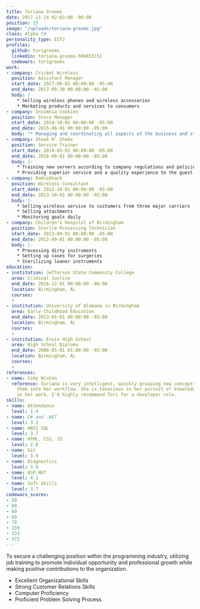 ```yaml
---
title: Toriana Grooms
date: 2017-11-14 02:03:00 -06:00
position: 15
image: "/uploads/toriana-grooms.jpg"
class: Alpha C#
personality_type: ESTJ
profiles:
  github: torigrooms
  linkedin: toriana-grooms-506853151
  codewars: torigrooms
work:
- company: Cricket Wireless
  position: Assistant Manager
  start_date: 2017-06-01 00:00:00 -05:00
  end_date: 2017-09-30 00:00:00 -05:00
  body: |
    * Selling wireless phones and wireless accessories
    * Marketing products and services to consumers
- company: Insomnia Cookies
  position: Store Manager
  start_date: 2014-10-01 00:00:00 -05:00
  end_date: 2015-06-01 00:00:00 -05:00
  body: "* Managing and coordinating all aspects of the business and staff"
- company: Steak N' Shake
  position: Service Trainer
  start_date: 2014-05-01 00:00:00 -05:00
  end_date: 2016-08-01 00:00:00 -05:00
  body: |-
    * Training new servers according to company regulations and policies
    * Providing superior service and a quality experience to the guest.
- company: RadioShack
  position: Wireless Consultant
  start_date: 2012-10-01 00:00:00 -05:00
  end_date: 2013-10-01 00:00:00 -05:00
  body: |-
    * Selling wireless service to customers from three major carriers
    * Selling attachments
    * Monitoring goals daily
- company: Children's Hospital of Birmingham
  position: Sterile Processing Technician
  start_date: 2012-04-01 00:00:00 -05:00
  end_date: 2012-09-01 00:00:00 -05:00
  body: |-
    * Processing dirty instruments
    * Setting up cases for surgeries
    * Sterilizing loaner instruments
education:
- institution: Jefferson State Community College
  area: Criminal Justice
  end_date: 2016-12-01 00:00:00 -06:00
  location: Birmingham, AL
  courses:
  - 
- institution: University of Alabama in Birmingham
  area: Early Childhood Education
  end_date: 2013-05-01 00:00:00 -05:00
  location: Birmingham, AL
  courses:
  - 
- institution: Erwin High School
  area: High School Diploma
  end_date: 2008-05-01 01:00:00 -05:00
  location: Birmingham, AL
  courses:
  - 
references:
- name: Cody Winton
  reference: Toriana is very intelligent, quickly grasping new concepts and incorporating
    them into her workflow. She is tenacious in her pursuit of knowledge and exceptional
    in her work. I'd highly recommend Tori for a developer role.
skills:
- name: Attendance
  level: 1.4
- name: C# and .NET
  level: 3.3
- name: ANSI SQL
  level: 3.7
- name: HTML, CSS, JS
  level: 2.8
- name: Git
  level: 3.9
- name: Diagnostics
  level: 3.0
- name: ASP.NET
  level: 4.1
- name: Soft Skills
  level: 3.7
codewars_scores:
- 50
- 60
- 60
- 60
- 70
- 159
- 233
- 372
---
```


To secure a challenging position within the programming industry, utilizing job training to promote individual opportunity and professional growth while making positive contributions to the organization.

* Excellent Organizational Skills
* Strong Customer Relations Skills
* Computer Proficiency
* Proficient Problem Solving Process